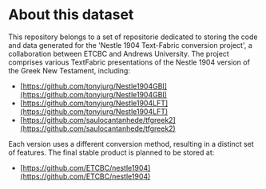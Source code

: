 # About this dataset

This repository belongs to a set of repositorie dedicated to storing the code and data generated for the 'Nestle 1904 Text-Fabric conversion project', a collaboration between ETCBC and Andrews University. The project comprises various TextFabric presentations of the Nestle 1904 version of the Greek New Testament, including:
* [https://github.com/tonyjurg/Nestle1904GBI](https://github.com/tonyjurg/Nestle1904GBI)
* [https://github.com/tonyjurg/Nestle1904LFT](https://github.com/tonyjurg/Nestle1904LFT)
* [https://github.com/saulocantanhede/tfgreek2](https://github.com/saulocantanhede/tfgreek2)

Each version uses a different conversion method, resulting in a distinct set of features. The final stable product is planned to be stored at:
* [https://github.com/ETCBC/nestle1904](https://github.com/ETCBC/nestle1904)




